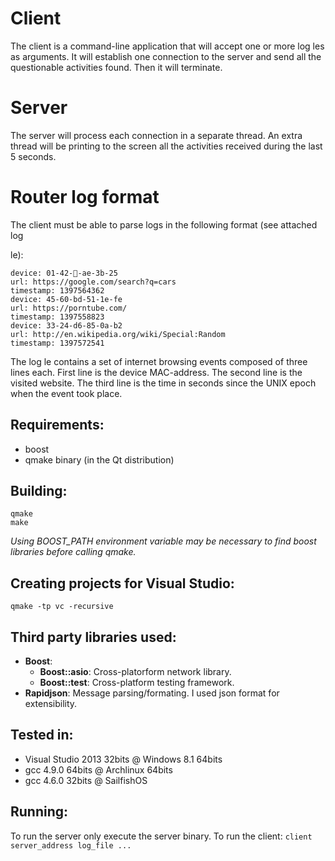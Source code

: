 # Client
The client is a command-line application that will accept one or more log 
les
as arguments.
It will establish one connection to the server and send all the questionable
activities found. Then it will terminate.

# Server
The server will process each connection in a separate thread. An extra thread
will be printing to the screen all the activities received during the last 5 seconds.

# Router log format
The client must be able to parse logs in the following format (see attached log

le):
```
device: 01-42--ae-3b-25
url: https://google.com/search?q=cars
timestamp: 1397564362
device: 45-60-bd-51-1e-fe
url: https://porntube.com/
timestamp: 1397558823
device: 33-24-d6-85-0a-b2
url: http://en.wikipedia.org/wiki/Special:Random
timestamp: 1397572541
```
The log 
le contains a set of internet browsing events composed of three
lines each. First line is the device MAC-address. The second line is the visited
website. The third line is the time in seconds since the UNIX epoch when the
event took place.

## Requirements:
- boost
- qmake binary (in the Qt distribution)

## Building:
```
qmake
make
```

_Using BOOST_PATH environment variable may be necessary to find boost libraries before calling qmake._

## Creating projects for Visual Studio:
```
qmake -tp vc -recursive
```

## Third party libraries used: ##
* **Boost**: 
  * **Boost::asio**: Cross-platorform network library.
  * **Boost::test**: Cross-platform testing framework.
* **Rapidjson**: Message parsing/formating. I used json format for extensibility.

## Tested in: ##
* Visual Studio 2013 32bits @ Windows 8.1 64bits
* gcc 4.9.0 64bits @ Archlinux 64bits
* gcc 4.6.0 32bits @ SailfishOS

## Running: ##
To run the server only execute the server binary.
To run the client: `client server_address log_file ...`
